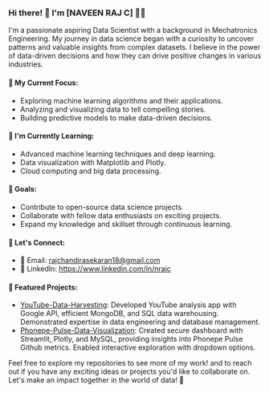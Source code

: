 ### Hi there! 👋 I'm [NAVEEN RAJ C] 👩‍💻

I'm a passionate aspiring Data Scientist with a background in Mechatronics Engineering. My journey in data science began with a curiosity to uncover patterns and valuable insights from complex datasets. I believe in the power of data-driven decisions and how they can drive positive changes in various industries.

#### 🔭 My Current Focus:
- Exploring machine learning algorithms and their applications.
- Analyzing and visualizing data to tell compelling stories.
- Building predictive models to make data-driven decisions.

#### 🌱 I'm Currently Learning:
- Advanced machine learning techniques and deep learning.
- Data visualization with Matplotlib and Plotly.
- Cloud computing and big data processing.

#### 🚀 Goals:
- Contribute to open-source data science projects.
- Collaborate with fellow data enthusiasts on exciting projects.
- Expand my knowledge and skillset through continuous learning.

#### 💬 Let's Connect:
- 📧 Email: rajchandirasekaran18@gmail.com
- 💼 LinkedIn: https://www.linkedin.com/in/nrajc

#### 🌟 Featured Projects:
- [YouTube-Data-Harvesting](https://github.com/NAVEEN-RAJ-C/YouTube-Data-Harvesting-and-Warehousing-using-SQL-MongoDB-and-Streamlit.git): Developed YouTube analysis app with Google API, efficient MongoDB, and SQL data warehousing. Demonstrated expertise in data engineering and database management.
- [Phonepe-Pulse-Data-Visualization](https://github.com/NAVEEN-RAJ-C/Phonepe-Pulse-Data-Visualization-and-Exploration.git): Created secure dashboard with Streamlit, Plotly, and MySQL, providing insights into Phonepe Pulse Github metrics. Enabled interactive exploration with dropdown options.

Feel free to explore my repositories to see more of my work! and to reach out if you have any exciting ideas or projects you'd like to collaborate on. Let's make an impact together in the world of data! 🚀
